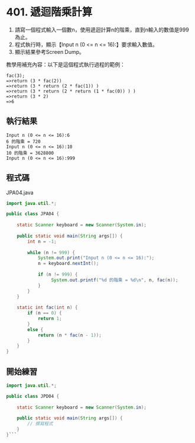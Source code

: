 # 401. 遞迴階乘計算

1. 請寫一個程式輸入一個數n，使用遞迴計算n的階乘，直到n輸入的數值是999為止。
2. 程式執行時，顯示【Input n (0 <= n <= 16):】要求輸入數值。
3. 顯示結果參考Screen Dump。

教學用補充內容：以下是這個程式執行過程的範例：

    fac(3);
    =>return (3 * fac(2))
    =>return (3 * return (2 * fac(1)) )
    =>return (3 * return (2 * return (1 * fac(0)) ) )
    =>return (3 * 2)
    =>6

## 執行結果

```
Input n (0 <= n <= 16):6
6 的階乘 = 720
Input n (0 <= n <= 16):10
10 的階乘 = 3628800
Input n (0 <= n <= 16):999
```

## 程式碼

JPA04.java

```java
import java.util.*;

public class JPA04 {
    
    static Scanner keyboard = new Scanner(System.in);
    
    public static void main(String args[]) {
        int n = -1;
        
        while (n != 999) {
            System.out.print("Input n (0 <= n <= 16):");
            n = keyboard.nextInt();
            
            if (n != 999) {
                 System.out.printf("%d 的階乘 = %d\n", n, fac(n));
            }
        }
    }
    
    static int fac(int n) {
        if (n == 0) {
            return 1;
        }
        else {
            return (n * fac(n - 1));
        }
    }
}
```

## 開始練習

```java
import java.util.*;

public class JPD04 {
    
    static Scanner keyboard = new Scanner(System.in);
    
    public static void main(String args[]) {
        // 撰寫程式
    }
}```
